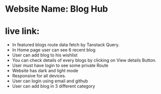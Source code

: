 # Website Name: Blog Hub
# live link: 



 
- In featured blogs route data fetch by Tanstack Query.
- In Home page user can see 6 recent blog
- User can add blog to his wishlist
 - You can check details of every blogs by clicking on View details Button.
- User must have login to see some private Route
- Website has dark and light mode
- Responsive for all devices.
- User can login using email and github
- User can add blog in 3 different category

